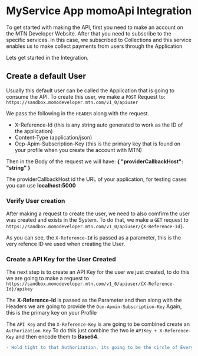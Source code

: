 # MyService App momoApi Integration
To get started with making the API, first you need to make an account on 
the MTN Developer Website. After that you need to subscribe to the specific 
services. In this case, we subscribed to Collections and this service enables
us to make collect payments from users through the Application

Lets get started in the Integration.

## Create a default User
Usually this default user can be called the Application that is going to
consume the API.
To create this user, we make a `POST` Request to:
`https://sandbox.momodeveloper.mtn.com/v1_0/apiuser`

We pass the following in the `HEADER` along with the request.
-  X-Reference-Id (this is any string auto generated to work as the ID of the application)
-  Content-Type (application/json)
-  Ocp-Apim-Subscription-Key (this is the primary key that is found on your profile when you create the account with MTN)

Then in the Body of the request we will have:
**{ "providerCallbackHost": "string" }**

The providerCallbackHost id the URL of your application, for testing cases you can use **localhost:5000**

### Verify User creation
After making a request to create the user, we need to also comfirm the user was created and exists in the System.
To do that, we make a `GET` request to `https://sandbox.momodeveloper.mtn.com/v1_0/apiuser/{X-Reference-Id}`.

As you can see, the `X-Reference-Id` is passed as a parameter, this is the very refence ID we used when creating the User.

### Create a API Key for the User Created
The next step is to create an API Key for the user we just created, to do this we are going to make a request to 
`https://sandbox.momodeveloper.mtn.com/v1_0/apiuser/{X-Reference-Id}/apikey`

The **X-Reference-Id** is passed as the Parameter and then along with the Headers we are going to provide the `Ocm-Apmin-Subscription-Key`
Again, this is the primary key on your Profile

The `API Key` and the `X-Reference-Key` is are going to be combined create an `Authorization Key`
To do this just combine the two ie `APIKey + X-Reference-Key` and then encode them to **Base64**.
```diff
- Hold tight to that Authorization, its going to be the circle of Everything!
```
